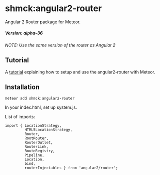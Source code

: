 # shmck:angular2-router

Angular 2 Router package for Meteor. 

##### Version: alpha-36
*NOTE: Use the same version of the router as Angular 2*

## Tutorial

A [tutorial](http://angular-meteor.com/tutorials/angular1/routing-and-multiple-views) explaining how to setup and use the angular2-router with Meteor.

## Installation

    meteor add shmck:angular2-router
    
In your index.html, set up system.js.

List of imports:

    import { LocationStrategy,
             HTML5LocationStrategy,
             Router,
             RootRouter,
             RouterOutlet,
             RouterLink,
             RouteRegistry,
             Pipeline,
             Location,
             bind,
             routerInjectables } from 'angular2/router';
